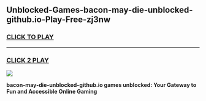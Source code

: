 
## Unblocked-Games-bacon-may-die-unblocked-github.io-Play-Free-zj3nw
<h3>
<a href="https://premium76.site?title=bacon-may-die-unblocked-github.io&ref=23A">CLICK TO PLAY</a></h3>
<hr>

<h3>
<a href="https://premium76.site?title=bacon-may-die-unblocked-github.io&ref=23A">CLICK 2 PLAY</a>
  
</h3>

<a href="https://premium76.site?title=bacon-may-die-unblocked-github.io&ref=23A"><img src="https://clearcache.store/games.png"></a>


**bacon-may-die-unblocked-github.io games unblocked: Your Gateway to Fun and Accessible Online Gaming**
